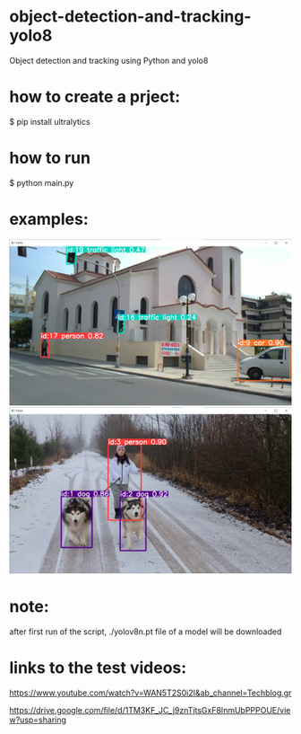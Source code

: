 # object-detection-and-tracking-yolo8
Object detection and tracking using Python and yolo8

# how to create a prject:
$ pip install ultralytics

# how to run
$ python main.py

# examples:
![alt text](image.png)
![alt text](image-1.png)

# note:
after first run of the script, ./yolov8n.pt file of a model will be downloaded

# links to the test videos:
https://www.youtube.com/watch?v=WAN5T2S0i2I&ab_channel=Techblog.gr

https://drive.google.com/file/d/1TM3KF_JC_j9znTjtsGxF8InmUbPPPOUE/view?usp=sharing